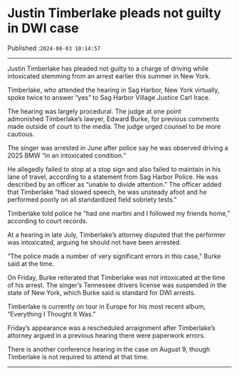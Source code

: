 # Justin Timberlake pleads not guilty in DWI case

Published :`2024-08-03 10:14:57`

---

Justin Timberlake has pleaded not guilty to a charge of driving while intoxicated stemming from an arrest earlier this summer in New York.

Timberlake, who attended the hearing in Sag Harbor, New York virtually, spoke twice to answer “yes” to Sag Harbor Village Justice Carl Irace.

The hearing was largely procedural. The judge at one point admonished Timberlake’s lawyer, Edward Burke, for previous comments made outside of court to the media. The judge urged counsel to be more cautious.

The singer was arrested in June after police say he was observed driving a 2025 BMW “in an intoxicated condition.”

He allegedly failed to stop at a stop sign and also failed to maintain in his lane of travel, according to a statement from Sag Harbor Police. He was described by an officer as “unable to divide attention.” The officer added that Timberlake “had slowed speech, he was unsteady afoot and he performed poorly on all standardized field sobriety tests.”

Timberlake told police he “had one martini and I followed my friends home,” according to court records.

At a hearing in late July, Timberlake’s attorney disputed that the performer was intoxicated, arguing he should not have been arrested.

“The police made a number of very significant errors in this case,” Burke said at the time.

On Friday, Burke reiterated that Timberlake was not intoxicated at the time of his arrest. The singer’s Tennessee drivers license was suspended in the state of New York, which Burke said is standard for DWI arrests.

Timberlake is currently on tour in Europe for his most recent album, “Everything I Thought It Was.”

Friday’s appearance was a rescheduled arraignment after Timberlake’s attorney argued in a previous hearing there were paperwork errors.

There is another conference hearing in the case on August 9, though Timberlake is not required to attend at that time.

---

